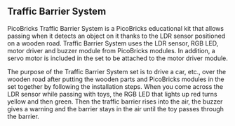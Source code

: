 ## Traffic Barrier System
PicoBricks Traffic Barrier System is a PicoBricks educational kit that allows passing when it detects an object on it thanks to the LDR sensor positioned on a wooden road. Traffic Barrier System uses the LDR sensor, RGB LED, motor driver and buzzer module from PicoBricks modules. In addition, a servo motor is included in the set to be attached to the motor driver module.



The purpose of the Traffic Barrier System set is to drive a car, etc., over the wooden road after putting the wooden parts and PicoBricks modules in the set together by following the installation steps. When you come across the LDR sensor while passing with toys, the RGB LED that lights up red turns yellow and then green. Then the traffic barrier rises into the air, the buzzer gives a warning and the barrier stays in the air until the toy passes through the barrier.
